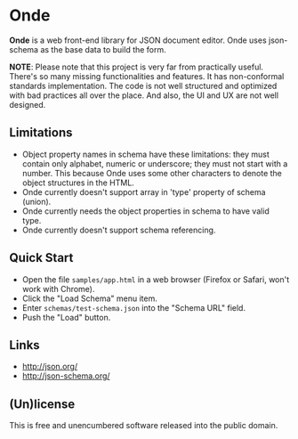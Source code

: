 Onde
====

**Onde** is a web front-end library for JSON document editor. Onde uses 
json-schema as the base data to build the form.

**NOTE**: Please note that this project is very far from practically useful. 
There's so many missing functionalities and features. It has non-conformal 
standards implementation. The code is not well structured and optimized with 
bad practices all over the place. And also, the UI and UX are not well designed.


Limitations
-----------

* Object property names in schema have these limitations: 
  they must contain only alphabet, numeric or underscore; they must not start 
  with a number. This because Onde uses some other characters to denote the 
  object structures in the HTML.
* Onde currently doesn't support array in 'type' property of schema (union).
* Onde currently needs the object properties in schema to have valid type.
* Onde currently doesn't support schema referencing.


Quick Start
-----------

- Open the file `samples/app.html` in a web browser (Firefox or Safari, won't work with Chrome).
- Click the "Load Schema" menu item.
- Enter `schemas/test-schema.json` into the "Schema URL" field.
- Push the "Load" button.


Links
-----

- http://json.org/
- http://json-schema.org/


(Un)license
-----------

This is free and unencumbered software released into the public domain.

